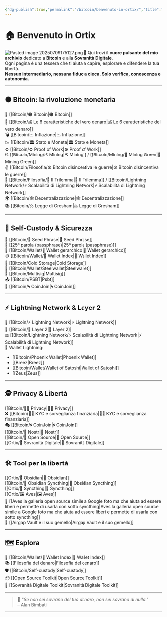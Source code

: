 ```yaml
---
{"dg-publish":true,"permalink":"/bitcoin/benvenuto-in-ortix/","title":"🏠 Home – Bitcoin & Sovranità Digitale","tags":["Indice","Home","Bitcoin","Sovranità","Educazione","Obsidian","gardenEntry"]}
---
```


# 🏠 Benvenuto in Ortix

![Pasted image 20250709175127.png](/img/user/Pasted%20image%2020250709175127.png)
🧭 Qui trovi il **cuore pulsante del mio archivio** dedicato a **Bitcoin** e alla **Sovranità Digitale**.  
Ogni pagina è una tessera che ti aiuta a capire, esplorare e difendere la tua libertà.  
**Nessun intermediario, nessuna fiducia cieca. Solo verifica, conoscenza e autonomia.**

---

## 🟠 **Bitcoin: la rivoluzione monetaria**

📌 [[Bitcoin/🟠 Bitcoin\|🟠 Bitcoin]]  
📜 [[Bitcoin/💰 Le 6 caratteristiche del vero denaro\|💰 Le 6 caratteristiche del vero denaro]]  
💣 [[Bitcoin/📉 Inflazione\|📉 Inflazione]]  
📉 [[Bitcoin/🏛️ Stato e Moneta\|🏛️ Stato e Moneta]]  
⚙️ [[Bitcoin/⚙️  Proof of Work\|⚙️  Proof of Work]]  
⛏️ [[Bitcoin/Mining/⛏️ Mining\|⛏️ Mining]] / [[Bitcoin/Mining/🌱 Mining Green\|🌱 Mining Green]]  
✌️ [[Bitcoin/Filosofia/☮️ Bitcoin disincentiva le guerre\|☮️ Bitcoin disincentiva le guerre]]  
🧪 [[Bitcoin/Filosofia/🔺 Il Trilemma\|🔺 Il Trilemma]] / [[Bitcoin/Lightning Network/⚡ Scalabilità di Lightning Network\|⚡ Scalabilità di Lightning Network]]  
🌍 [[Bitcoin/🕸️ Decentralizzazione\|🕸️ Decentralizzazione]]  
📚 [[Bitcoin/⚖️ Legge di Gresham\|⚖️ Legge di Gresham]]

---

## 🔐 **Self-Custody & Sicurezza**

🧠 [[Bitcoin/🧠 Seed Phrase\|🧠 Seed Phrase]]  
🔏 [[25ª parola (passphrase)\|25ª parola (passphrase)]]  
🌳 [[Bitcoin/Wallet/🌳 Wallet gerarchico\|🌳 Wallet gerarchico]]  
🪙 [[Bitcoin/Wallet/🧭 Wallet Index\|🧭 Wallet Index]]  
🧊 [[Bitcoin/Cold Storage\|Cold Storage]]  
🧱 [[Bitcoin/Wallet/Steelwallet\|Steelwallet]]  
🔑 [[Bitcoin/Multisig\|Multisig]]  
📤 [[Bitcoin/PSBT\|Psbt]]  
🔄 [[Bitcoin/🌀 CoinJoin\|🌀 CoinJoin]]

---

## ⚡ **Lightning Network & Layer 2**

📡 [[Bitcoin/⚡ Lightning Network\|⚡ Lightning Network]]  
🧩 [[Bitcoin/🧱 Layer 2\|🧱 Layer 2]]  
⚖️ [[Bitcoin/Lightning Network/⚡ Scalabilità di Lightning Network\|⚡ Scalabilità di Lightning Network]]  
🚀 Wallet Lightning:
- [[Bitcoin/Phoenix Wallet\|Phoenix Wallet]]
- [[Breez\|Breez]]
- [[Bitcoin/Wallet/Wallet of Satoshi\|Wallet of Satoshi]]
- [[Zeus\|Zeus]]

---

## 🕵️ **Privacy & Libertà**

[[Bitcoin/🕵️‍♂️ Privacy\|🕵️‍♂️ Privacy]]  
❌ [[Bitcoin/🕵️‍♂️  KYC e sorveglianza finanziaria\|🕵️‍♂️  KYC e sorveglianza finanziaria]]  
🎭 [[Bitcoin/🌀 CoinJoin\|🌀 CoinJoin]]  
 [[Bitcoin/📡 Nostr\|📡 Nostr]]  
 [[Bitcoin/🧬 Open Source\|🧬 Open Source]]  
[[Ortix/🧭 Sovranità Digitale\|🧭 Sovranità Digitale]]

---

## 🛠️ **Tool per la libertà**

[[Ortix/🔄 Obsidian\|🔄 Obsidian]]  
[[Bitcoin/🔄 Obsidian Syncthing\|🔄 Obsidian Syncthing]]  
[[Ortix/🔄 Syncthing\|🔄 Syncthing]]  
[[Ortix/🖼️ Aves\|🖼️ Aves]]  
📸 [[Aves la galleria open source simile a Google foto ma che aiuta ad essere liberi e permette di usarla con sotto syncthing\|Aves la galleria open source simile a Google foto ma che aiuta ad essere liberi e permette di usarla con sotto syncthing]]  
🧱 [[Airgap Vault e il suo gemello\|Airgap Vault e il suo gemello]]

---

## 🗺️ **Esplora**

🔗 [[Bitcoin/Wallet/🧭 Wallet Index\|🧭 Wallet Index]]  
📚 [[Filosofia del denaro\|Filosofia del denaro]]  
🛡️ [[Bitcoin/Self-custody\|Self-custody]]  
📦 [[Open Source Toolkit\|Open Source Toolkit]]  
🧭 [[Sovranità Digitale Toolkit\|Sovranità Digitale Toolkit]] 

---

> 🧡 _"Se non sei sovrano del tuo denaro, non sei sovrano di nulla."_  
> – Alan Bimbati

---
